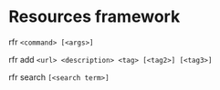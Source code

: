 Resources framework
===================

rfr ``<command> [<args>]``

rfr add ``<url> <description> <tag> [<tag2>] [<tag3>]``

rfr search ``[<search term>]``